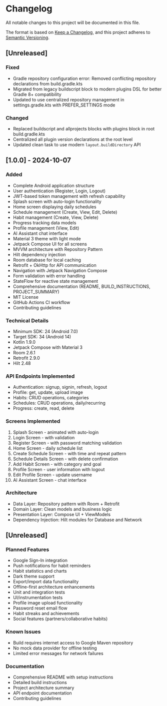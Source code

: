 # Changelog

All notable changes to this project will be documented in this file.

The format is based on [Keep a Changelog](https://keepachangelog.com/en/1.0.0/),
and this project adheres to [Semantic Versioning](https://semver.org/spec/v2.0.0.html).

## [Unreleased]

### Fixed
- Gradle repository configuration error: Removed conflicting repository declarations from build.gradle.kts
- Migrated from legacy buildscript block to modern plugins DSL for better Gradle 8+ compatibility
- Updated to use centralized repository management in settings.gradle.kts with PREFER_SETTINGS mode

### Changed
- Replaced buildscript and allprojects blocks with plugins block in root build.gradle.kts
- Centralized all plugin version declarations at the root level
- Updated clean task to use modern `layout.buildDirectory` API

## [1.0.0] - 2024-10-07

### Added
- Complete Android application structure
- User authentication (Register, Login, Logout)
- JWT-based token management with refresh capability
- Splash screen with auto-login functionality
- Home screen displaying daily schedules
- Schedule management (Create, View, Edit, Delete)
- Habit management (Create, View, Delete)
- Progress tracking data models
- Profile management (View, Edit)
- AI Assistant chat interface
- Material 3 theme with light mode
- Jetpack Compose UI for all screens
- MVVM architecture with Repository Pattern
- Hilt dependency injection
- Room database for local caching
- Retrofit + OkHttp for API communication
- Navigation with Jetpack Navigation Compose
- Form validation with error handling
- StateFlow for reactive state management
- Comprehensive documentation (README, BUILD_INSTRUCTIONS, PROJECT_SUMMARY)
- MIT License
- GitHub Actions CI workflow
- Contributing guidelines

### Technical Details
- Minimum SDK: 24 (Android 7.0)
- Target SDK: 34 (Android 14)
- Kotlin 1.9.0
- Jetpack Compose with Material 3
- Room 2.6.1
- Retrofit 2.9.0
- Hilt 2.48

### API Endpoints Implemented
- Authentication: signup, signin, refresh, logout
- Profile: get, update, upload image
- Habits: CRUD operations, categories
- Schedules: CRUD operations, daily/recurring
- Progress: create, read, delete

### Screens Implemented
1. Splash Screen - animated with auto-login
2. Login Screen - with validation
3. Register Screen - with password matching validation
4. Home Screen - daily schedule list
5. Create Schedule Screen - with time and repeat pattern
6. Schedule Details Screen - with delete confirmation
7. Add Habit Screen - with category and goal
8. Profile Screen - user information with logout
9. Edit Profile Screen - update username
10. AI Assistant Screen - chat interface

### Architecture
- Data Layer: Repository pattern with Room + Retrofit
- Domain Layer: Clean models and business logic
- Presentation Layer: Compose UI + ViewModels
- Dependency Injection: Hilt modules for Database and Network

## [Unreleased]

### Planned Features
- Google Sign-In integration
- Push notifications for habit reminders
- Habit statistics and charts
- Dark theme support
- Export/import data functionality
- Offline-first architecture enhancements
- Unit and integration tests
- UI/instrumentation tests
- Profile image upload functionality
- Password reset email flow
- Habit streaks and achievements
- Social features (partners/collaborative habits)

### Known Issues
- Build requires internet access to Google Maven repository
- No mock data provider for offline testing
- Limited error messages for network failures

### Documentation
- Comprehensive README with setup instructions
- Detailed build instructions
- Project architecture summary
- API endpoint documentation
- Contributing guidelines

